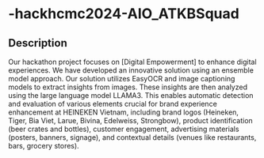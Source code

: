 # -hackhcmc2024-AIO_ATKBSquad

## Description

Our hackathon project focuses on [Digital Empowerment] to enhance digital experiences. We have developed an innovative solution using an ensemble model approach. Our solution utilizes EasyOCR and image captioning models to extract insights from images. These insights are then analyzed using the large language model LLAMA3. This enables automatic detection and evaluation of various elements crucial for brand experience enhancement at HEINEKEN Vietnam, including brand logos (Heineken, Tiger, Bia Viet, Larue, Bivina, Edelweiss, Strongbow), product identification (beer crates and bottles), customer engagement, advertising materials (posters, banners, signage), and contextual details (venues like restaurants, bars, grocery stores).
